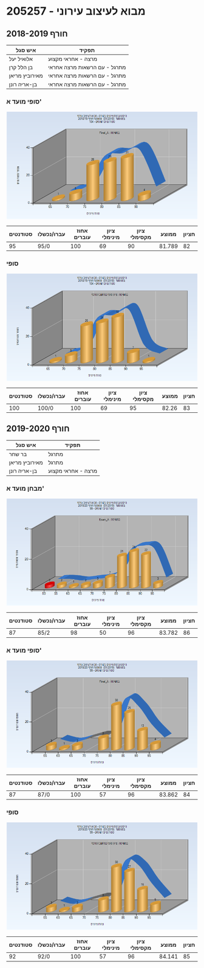 # 205257 - מבוא לעיצוב עירוני

## חורף 2018-2019

| איש סגל | תפקיד |
| ---- | ---- |
| אלואיל יעל | מרצה - אחראי מקצוע |
| בן הלל קרן | מתרגל - עם הרשאות מרצה אחראי |
| מאירוביץ מריאן | מתרגל - עם הרשאות מרצה אחראי |
| בן-אריה רונן | מתרגל - עם הרשאות מרצה אחראי |

### סופי מועד א'

![201801 Final_A](201801/Final_A.png)

| סטודנטים | עברו/נכשלו | אחוז עוברים | ציון מינימלי | ציון מקסימלי | ממוצע | חציון |
| ---- | ---- | ---- | ---- | ---- | ---- | ---- |
| 95 | 95/0 | 100 | 69 | 90 | 81.789 | 82 |

### סופי

![201801 Finals](201801/Finals.png)

| סטודנטים | עברו/נכשלו | אחוז עוברים | ציון מינימלי | ציון מקסימלי | ממוצע | חציון |
| ---- | ---- | ---- | ---- | ---- | ---- | ---- |
| 100 | 100/0 | 100 | 69 | 95 | 82.26 | 83 |

## חורף 2019-2020

| איש סגל | תפקיד |
| ---- | ---- |
| בר שחר | מתרגל |
| מאירוביץ מריאן | מתרגל |
| בן-אריה רונן | מרצה - אחראי מקצוע |

### מבחן מועד א'

![201901 Exam_A](201901/Exam_A.png)

| סטודנטים | עברו/נכשלו | אחוז עוברים | ציון מינימלי | ציון מקסימלי | ממוצע | חציון |
| ---- | ---- | ---- | ---- | ---- | ---- | ---- |
| 87 | 85/2 | 98 | 50 | 96 | 83.782 | 86 |

### סופי מועד א'

![201901 Final_A](201901/Final_A.png)

| סטודנטים | עברו/נכשלו | אחוז עוברים | ציון מינימלי | ציון מקסימלי | ממוצע | חציון |
| ---- | ---- | ---- | ---- | ---- | ---- | ---- |
| 87 | 87/0 | 100 | 57 | 96 | 83.862 | 84 |

### סופי

![201901 Finals](201901/Finals.png)

| סטודנטים | עברו/נכשלו | אחוז עוברים | ציון מינימלי | ציון מקסימלי | ממוצע | חציון |
| ---- | ---- | ---- | ---- | ---- | ---- | ---- |
| 92 | 92/0 | 100 | 57 | 96 | 84.141 | 85 |

